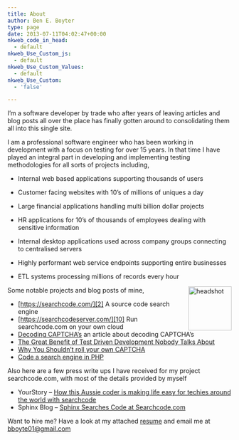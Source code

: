 ```yaml
---
title: About
author: Ben E. Boyter
type: page
date: 2013-07-11T04:02:47+00:00
nkweb_code_in_head:
  - default
nkweb_Use_Custom_js:
  - default
nkweb_Use_Custom_Values:
  - default
nkweb_Use_Custom:
  - 'false'

---
```

I&#8217;m a software developer by trade who after years of leaving articles and blog posts all over the place has finally gotten around to consolidating them all into this single site.

I am a professional software engineer who has been working in development with a focus on testing for over 15 years. In that time I have played an integral part in developing and implementing testing methodologies for all sorts of projects including,

* Internal web based applications supporting thousands of users
  
* Customer facing websites with 10&#8217;s of millions of uniques a day
  
* Large financial applications handling multi billion dollar projects
  
* HR applications for 10&#8217;s of thousands of employees dealing with sensitive information
  
* Internal desktop applications used across company groups connecting to centralised servers
  
* Highly performant web service endpoints supporting entire businesses
  
* ETL systems processing millions of records every hour

[<img class="alignnone size-full wp-image-523" style="float: right;" src="http://www.boyter.org/wp-content/uploads/2013/07/headshot.jpg" alt="headshot" width="97" height="99" />][1]

Some notable projects and blog posts of mine,

  * [https://searchcode.com/][2] A source code search engine
  * [https://searchcodeserver.com/][10] Run searchcode.com on your own cloud
  * [Decoding CAPTCHA&#8217;s][3] an article about decoding CAPTCHA&#8217;s
  * [The Great Benefit of Test Driven Development Nobody Talks About][4]
  * [Why You Shouldn’t roll your own CAPTCHA][5]
  * [Code a search engine in PHP][6]

Also here are a few press write ups I have received for my project searchcode.com, with most of the details provided by myself

  * YourStory &#8211; [How this Aussie coder is making life easy for techies around the world with searchcode][7]
  * Sphinx Blog &#8211; [Sphinx Searches Code at Searchcode.com][8]

Want to hire me? Have a look at my attached [resume][9] and email me at bboyte01@gmail.com

 [1]: http://www.boyter.org/wp-content/uploads/2013/07/headshot.jpg
 [2]: http://searchcode.com/ "Source Code Search Engine"
 [3]: http://www.boyter.org/decoding-captchas/
 [4]: http://www.boyter.org/2010/08/the-great-benefit-of-test-driven-development-nobody-talks-about/
 [5]: http://www.boyter.org/2010/08/why-you-shouldnt-roll-your-own-captcha/
 [6]: http://www.boyter.org/2013/01/code-for-a-search-engine-in-php-part-1/
 [7]: http://yourstory.com/2014/07/aussie-coder-benjamin-boyter/
 [8]: http://sphinxsearch.com/blog/2014/06/19/sphinx-searches-code-at-searchcode-com/
 [9]: http://www.boyter.org/wp-content/uploads/2013/07/Benjamin-Boyter-Resume.doc
 [10]: https://searchcodeserver.com/